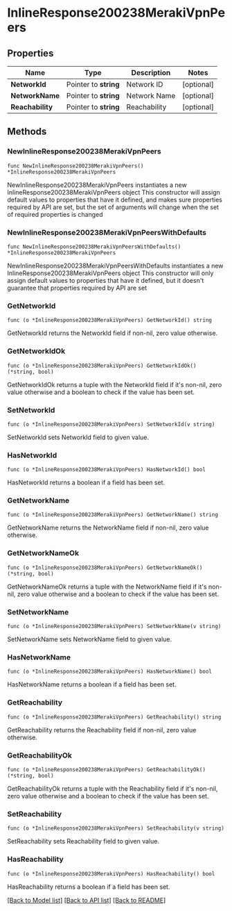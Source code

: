 # InlineResponse200238MerakiVpnPeers

## Properties

Name | Type | Description | Notes
------------ | ------------- | ------------- | -------------
**NetworkId** | Pointer to **string** | Network ID | [optional] 
**NetworkName** | Pointer to **string** | Network Name | [optional] 
**Reachability** | Pointer to **string** | Reachability | [optional] 

## Methods

### NewInlineResponse200238MerakiVpnPeers

`func NewInlineResponse200238MerakiVpnPeers() *InlineResponse200238MerakiVpnPeers`

NewInlineResponse200238MerakiVpnPeers instantiates a new InlineResponse200238MerakiVpnPeers object
This constructor will assign default values to properties that have it defined,
and makes sure properties required by API are set, but the set of arguments
will change when the set of required properties is changed

### NewInlineResponse200238MerakiVpnPeersWithDefaults

`func NewInlineResponse200238MerakiVpnPeersWithDefaults() *InlineResponse200238MerakiVpnPeers`

NewInlineResponse200238MerakiVpnPeersWithDefaults instantiates a new InlineResponse200238MerakiVpnPeers object
This constructor will only assign default values to properties that have it defined,
but it doesn't guarantee that properties required by API are set

### GetNetworkId

`func (o *InlineResponse200238MerakiVpnPeers) GetNetworkId() string`

GetNetworkId returns the NetworkId field if non-nil, zero value otherwise.

### GetNetworkIdOk

`func (o *InlineResponse200238MerakiVpnPeers) GetNetworkIdOk() (*string, bool)`

GetNetworkIdOk returns a tuple with the NetworkId field if it's non-nil, zero value otherwise
and a boolean to check if the value has been set.

### SetNetworkId

`func (o *InlineResponse200238MerakiVpnPeers) SetNetworkId(v string)`

SetNetworkId sets NetworkId field to given value.

### HasNetworkId

`func (o *InlineResponse200238MerakiVpnPeers) HasNetworkId() bool`

HasNetworkId returns a boolean if a field has been set.

### GetNetworkName

`func (o *InlineResponse200238MerakiVpnPeers) GetNetworkName() string`

GetNetworkName returns the NetworkName field if non-nil, zero value otherwise.

### GetNetworkNameOk

`func (o *InlineResponse200238MerakiVpnPeers) GetNetworkNameOk() (*string, bool)`

GetNetworkNameOk returns a tuple with the NetworkName field if it's non-nil, zero value otherwise
and a boolean to check if the value has been set.

### SetNetworkName

`func (o *InlineResponse200238MerakiVpnPeers) SetNetworkName(v string)`

SetNetworkName sets NetworkName field to given value.

### HasNetworkName

`func (o *InlineResponse200238MerakiVpnPeers) HasNetworkName() bool`

HasNetworkName returns a boolean if a field has been set.

### GetReachability

`func (o *InlineResponse200238MerakiVpnPeers) GetReachability() string`

GetReachability returns the Reachability field if non-nil, zero value otherwise.

### GetReachabilityOk

`func (o *InlineResponse200238MerakiVpnPeers) GetReachabilityOk() (*string, bool)`

GetReachabilityOk returns a tuple with the Reachability field if it's non-nil, zero value otherwise
and a boolean to check if the value has been set.

### SetReachability

`func (o *InlineResponse200238MerakiVpnPeers) SetReachability(v string)`

SetReachability sets Reachability field to given value.

### HasReachability

`func (o *InlineResponse200238MerakiVpnPeers) HasReachability() bool`

HasReachability returns a boolean if a field has been set.


[[Back to Model list]](../README.md#documentation-for-models) [[Back to API list]](../README.md#documentation-for-api-endpoints) [[Back to README]](../README.md)



